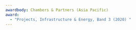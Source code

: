 ```yaml
---
awardbody: Chambers & Partners (Asia Pacific)
award:
  - "Projects, Infrastructure & Energy, Band 3 (2020) "
---
```

